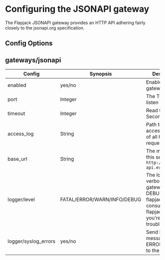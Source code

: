 # Configuring the JSONAPI gateway

The Flapjack JSONAPI gateway provides an HTTP API adhering fairly closely to the jsonapi.org specification.

## Config Options

## gateways/jsonapi

| Config | Synopsis | Description |
|--------|----------|-------------|
| enabled | yes/no  | Enable this gateway? |
| port    | Integer  | The TCP port to listen on |
| timeout | Integer  | Read timeout in Seconds |
| access_log | String  | Path to the access log (log of all http requests) |
| base_url | String | The main URL of this service, eg `http://flapjack-api.example/` |
| logger/level | FATAL/ERROR/WARN/INFO/DEBUG | The logging verbosity of the gateway. Set to DEBUG, reload flapjack, and consult flapjack.log if you're having trouble. |
| logger/syslog_errors | yes/no | Send logging messages at ERROR or FATAL to the syslog |

